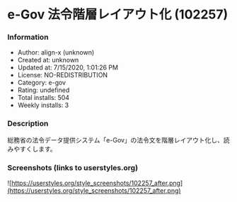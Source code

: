 # e-Gov 法令階層レイアウト化 (102257)

### Information
- Author: align-x (unknown)
- Created at: unknown
- Updated at: 7/15/2020, 1:01:26 PM
- License: NO-REDISTRIBUTION
- Category: e-gov
- Rating: undefined
- Total installs: 504
- Weekly installs: 3


### Description
総務省の法令データ提供システム「e-Gov」の法令文を階層レイアウト化し、読みやすくします。


### Screenshots (links to userstyles.org)
![https://userstyles.org/style_screenshots/102257_after.png](https://userstyles.org/style_screenshots/102257_after.png)


